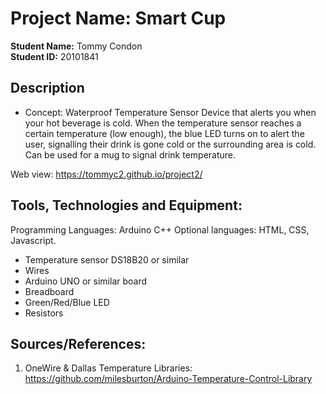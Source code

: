 # Project Name: Smart Cup

**Student Name:**  Tommy Condon \
**Student ID:**  20101841

## Description
 - Concept: Waterproof Temperature Sensor Device that alerts you when your hot beverage is cold. When the temperature sensor reaches a certain temperature (low enough), the blue LED turns on to alert the user, signalling their drink is gone cold or the surrounding area is cold. Can be used for a mug to signal drink temperature.

 Web view: https://tommyc2.github.io/project2/

## Tools, Technologies and Equipment:

 Programming Languages: Arduino C++
 Optional languages: HTML, CSS, Javascript.

 - Temperature sensor DS18B20 or similar
 - Wires
 - Arduino UNO or similar board
 - Breadboard
 - Green/Red/Blue LED
 - Resistors

## Sources/References:

1. OneWire & Dallas Temperature Libraries: https://github.com/milesburton/Arduino-Temperature-Control-Library
